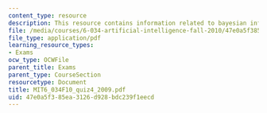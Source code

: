 ```yaml
---
content_type: resource
description: This resource contains information related to bayesian inference.
file: /media/courses/6-034-artificial-intelligence-fall-2010/47e0a5f385ea3126d928bdc239f1eecd_MIT6_034F10_quiz4_2009.pdf
file_type: application/pdf
learning_resource_types:
- Exams
ocw_type: OCWFile
parent_title: Exams
parent_type: CourseSection
resourcetype: Document
title: MIT6_034F10_quiz4_2009.pdf
uid: 47e0a5f3-85ea-3126-d928-bdc239f1eecd
---
```

